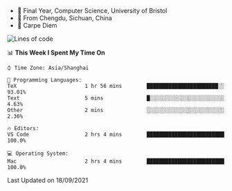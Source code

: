 - :school: Final Year, Computer Science, University of Bristol 
- :panda_face: From Chengdu, Sichuan, China
- :musical_keyboard: Carpe Diem

<!--START_SECTION:waka-->
![Lines of code](https://img.shields.io/badge/From%20Hello%20World%20I%27ve%20Written-115869%20lines%20of%20code-blue)

📊 **This Week I Spent My Time On** 

```text
⌚︎ Time Zone: Asia/Shanghai

💬 Programming Languages: 
TeX                      1 hr 56 mins        ███████████████████████░░   93.01% 
Text                     5 mins              █░░░░░░░░░░░░░░░░░░░░░░░░   4.63% 
Other                    2 mins              ░░░░░░░░░░░░░░░░░░░░░░░░░   2.36%

🔥 Editors: 
VS Code                  2 hrs 4 mins        █████████████████████████   100.0%

💻 Operating System: 
Mac                      2 hrs 4 mins        █████████████████████████   100.0%

```


 Last Updated on 18/09/2021
<!--END_SECTION:waka-->
